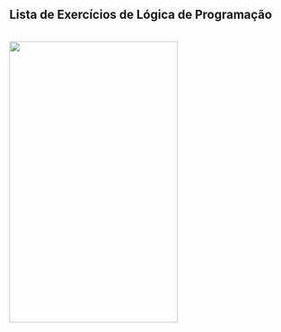 <h2>Lista de Exercícios de Lógica de Programação</h2>
<br>
<img src="https://images-na.ssl-images-amazon.com/images/I/81HITrV4GXL.jpg" height=500 width=300 >
